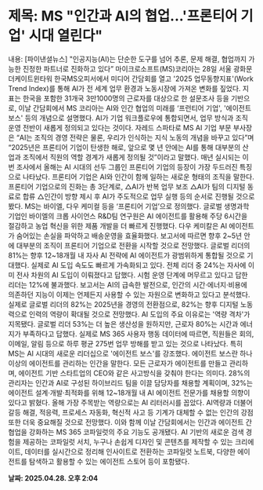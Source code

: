 # **제목: MS "인간과 AI의 협업...'프론티어 기업' 시대 열린다"**

  내용: [파이낸셜뉴스] "인공지능(AI)는 단순한 도구를 넘어 추론, 문제 해결, 협업까지 가능한 진정한 파트너로 진화하고 있다”  마이크로소프트(MS)코리아는 28일 서울 광화문 더케이트윈타워 한국MS오피서에서 미디어 간담회를 열고 '2025 업무동향지표'(Work Trend Index)를 통해 AI가 전 세계 업무 환경과 노동시장에 가져온 변화를 짚었다.    지표는 한국을 포함한 31개국 3만1000명의 근로자를 대상으로 한 설문조사 등을 기반으로, 이날 간담회에서 MS 코리아는 AI와 인간 협업의 미래를 ‘프런티어 기업', '에이전트 보스' 등의 개념으로 설명했다. AI가 기업 워크플로우에 통합되면서, 업무 방식과 조직 운영 전반이 새롭게 정의되고 있다는 것이다.    자레드 스파타로 MS AI 기업 부문 부사장은 “AI는 조직의 경영 전략은 물론, 우리가 인식하는 지식 노동의 개념을 바꾸고 있다”며 “2025년은 프론티어 기업이 탄생한 해로, 앞으로 몇 년 안에는 AI를 통해 대부분의 산업과 조직에서 직원의 역할 경계가 새롭게 정의될 것”이라고 말했다.    매년 실시되는 이번 조사에서 올해는 AI 시대의 선두 그룹인 프론티어 기업의 등장이 가장 두드러진 특징으로 나타났다. 프론티어 기업은 AI와 인간이 함께 일하는 새로운 형태의 조직을 말한다.    프론티어 기업으로의 진화는 총 3단계로, △AI가 반복 업무 보조 △AI가 팀의 디지털 동료로 합류 △인간이 방향 제시 후 AI가 주도적으로 업무 실행 등의 순서로 진행될 것으로 봤다. MS는 바이엘, 다우 케미컬 등을 ‘프론티어 기업’으로 정의했다. 글로벌 생명과학기업인 바이엘의 크롭 사이언스 R&D팀 연구원은 AI 에이전트를 활용해 주당 6시간을 절감하고 농업 혁신을 위한 제품 개발을 더 빠르게 진행했다. 다우 케미칼은 AI 에이전트가 숨어있는 손실을 파악하고 배송운영을 효율화했다.    보고서에 따르면 향후 2~5년 안에 대부분의 조직이 프론티어 기업으로 전환을 시작할 것으로 전망했다. 글로벌 리더의 81%는 향후 12~18개월 내 자사 AI 전략에 AI 에이전트가 광범위하게 통합될 것으로 기대했다. 실제로 AI 도입 속도도 빠르게 가속화되고 있다. 전체 리더 중 24%는 자사에 이미 전사 차원의 AI 도입이 이뤄졌다고 답했다. 시험 운영 단계에 머무르고 있다고 답한 리더는 12%에 불과했다.    보고서는 AI의 급속한 발전으로, 인간의 시간·에너지·비용에 의존하던 지능이 이제는 언제든지 사용할 수 있는 자원으로 변화하고 있다고 분석했다. 실제로 글로벌 리더의 82%는 2025년을 경영의 전환점으로, 82%는 향후 디지털 노동력으로 인력의 역량이 확대될 것으로 전망했다.    AI 도입의 주요 이유로는 '역량 격차'가 지목됐다. 글로벌 리더 53%는 더 높은 생산성을 원하지만, 근로자 80%는 시간과 에너지가 부족하다고 답했다. 실제로 MS 365 사용자 행동 데이터에 따르면, 직원들은 회의, 이메일, 알림 등으로 하루 평균 275번 업무 방해를 받고 있는 것으로 나타났다.    특히 MS는 AI 시대의 새로운 리더십으로 '에이전트 보스'를 강조했다. 에이전트 보스란 하나 이상의 에이전트를 관리하는 인간을 말한다. 모든 근로자가 에이전트를 만들고 관리하며, 에이전트 기반 스타트업의 CEO와 같은 사고방식을 갖춰야 한다는 의미다. 28%의 관리자는 인간과 AI로 구성된 하이브리드 팀을 이끌 담당자를 채용할 계획이며, 32%는 에이전트 설계·개발·최적화를 위해 12~18개월 내 AI 에이전트 전문가를 채용할 의향이 있다고 밝혔다.    올해 가장 주목받는 역량으로는 AI 리터러시를 꼽았다. AI역량과 더불어 갈등 해결, 적응력, 프로세스 자동화, 혁신적 사고 등 기계가 대체할 수 없는 인간의 강점 또한 더욱 중요해질 것으로 전망했다.    이와 함께 이날 간담회에서는 인간과 에이전트 간 협업을 강화하는 MS 365 코파일럿의 주요 기능도 공개됐다. AI 기반의 새로운 검색 경험을 제공하는 코파일럿 서치, 누구나 손쉽게 디자인 및 콘텐츠를 제작할 수 있는 크리에이트, 데이터를 실시간으로 정리해 인사이트로 전환하는 코파일럿 노트북, 다양한 에이전트를 탐색하고 활용할 수 있는 에이전트 스토어 등이 포함됐다.

  **날짜: 2025.04.28. 오후 2:04**